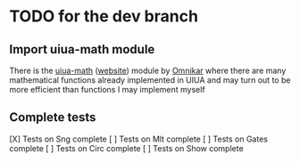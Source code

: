 # TODO for the dev branch

## Import uiua-math module

There is the [uiua-math](https://github.com/Omnikar/uiua-math) ([website](https://omnikar.github.io/uiua-math/)) module by [Omnikar](https://github.com/Omnikar) where there are many mathematical functions already implemented in UIUA and may turn out to be more efficient than functions I may implement myself

## Complete tests

[X] Tests on Sng complete
[ ] Tests on Mlt complete
[ ] Tests on Gates complete
[ ] Tests on Circ complete
[ ] Tests on Show complete